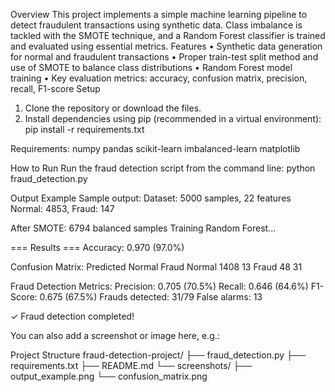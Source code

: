 Overview
This project implements a simple machine learning pipeline to detect fraudulent transactions using synthetic data. Class imbalance is tackled with the SMOTE technique, and a Random Forest classifier is trained and evaluated using essential metrics.
Features
•	Synthetic data generation for normal and fraudulent transactions
•	Proper train-test split method and use of SMOTE to balance class distributions
•	Random Forest model training
•	Key evaluation metrics: accuracy, confusion matrix, precision, recall, F1-score
Setup
1.	Clone the repository or download the files.
2.	Install dependencies using pip (recommended in a virtual environment):
pip install -r requirements.txt

Requirements:
numpy
pandas
scikit-learn
imbalanced-learn
matplotlib

How to Run
Run the fraud detection script from the command line:
python fraud_detection.py

Output Example
Sample output:
Dataset: 5000 samples, 22 features
Normal: 4853, Fraud: 147

After SMOTE: 6794 balanced samples
Training Random Forest...

=== Results ===
Accuracy: 0.970 (97.0%)

Confusion Matrix:
           Predicted
        Normal  Fraud
Normal    1408    13
Fraud       48    31

Fraud Detection Metrics:
Precision: 0.705 (70.5%)
Recall:    0.646 (64.6%)
F1-Score:  0.675 (67.5%)
Frauds detected: 31/79
False alarms: 13

✓ Fraud detection completed!

You can also add a screenshot or image here, e.g.:




 
Project Structure
fraud-detection-project/
├── fraud_detection.py
├── requirements.txt
├── README.md
└── screenshots/
    ├── output_example.png
    └── confusion_matrix.png
